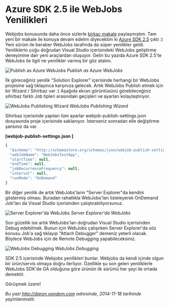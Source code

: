 # Azure SDK 2.5 ile WebJobs Yenilikleri
Webjobs konusunda daha önce sizlerle [birkaç
makale](http://daron.yondem.com/software/search/webjobs) paylaşmıştım.
Tam yeni bir makale ile konuya devam edelim diyecektim ki [Azure SDK
2.5](http://azure.microsoft.com/en-us/downloads/archive-net-downloads/)
çıktı :) Yeni sürüm ile beraber WebJobs tarafında da süper yenilikler
geldi. Yeniliklerin çoğu doğrudan Visual Studio içerisindeki WebJobs
geliştirme deneyimine dair yeni araçlardan oluşuyor. Gelin bu yazıda
Azure SDK 2.5'te WebJobs ile ilgili ne yenilikler varmış bir göz atalım.

![Publish as Azure
WebJobs](media/Azure_SDK_2_5_ile_WebJobs_Yenilikleri/webjobs_sdk25.png)
*Publish as Azure WebJobs*

İlk göreceğiniz yenilik "Solution Explorer" içerisinde herhangi bir
WebJobs projesine sağ tıklayınca karşınıza gelecek. Artık WebJobs
Publish etmek için bir Wizard / Sihirbaz var :) Aşağıda ekran
görüntüsünü görebileceğiniz sihirbaz farklı Job tipleri arasındaki
geçişleri ve ayarları kolaylaştırıyor.

![WebJobs Publishing
Wizard](media/Azure_SDK_2_5_ile_WebJobs_Yenilikleri/webjobs_sdk25_2.png)
*WebJobs Publishing Wizard*

Sihirbaz içerisinde yapılan tüm ayarlar webjob-publish-settings.json
dosyasında proje içerisinde saklanıyor. İsterseniz sonradan elle
değiştirme şansınız da var.

**[webjob-publish-settings.json ]**

```Javascript
{
  "$schema": "http://schemastore.org/schemas/json/webjob-publish-settings.json",
  "webJobName": "WebJobsTestApp",
  "startTime": null,
  "endTime": null,
  "jobRecurrenceFrequency": null,
  "interval": null,
  "runMode": "OnDemand"
}
```

Bir diğer yenilik de artık WebJobs'ların "Server Explorer"da kendini
göstermiş olması. Buradan rahatlıkla WebJobs'ları listeleyerek OnDemand
Job'ları da Visual Studio içerisinden çalıştırabiliyorsunuz.

![Server Explorer'da
WebJobs](media/Azure_SDK_2_5_ile_WebJobs_Yenilikleri/webjobs_sdk25_3.png)
*Server Explorer'da WebJobs*

Son güzellik ise artık WebJobs'ları doğrudan Visual Studio içerisinden
Debug edebilmek. Bunun için WebJobs çalışırken Server Explorer'da söz
konusu Job'a sağ tıklayıp "Attach Debugger" demeniz yeterli olacak.
Böylece WebJobs için de Remote Debugging yapabileceksiniz.

![WebJobs
Debugging](media/Azure_SDK_2_5_ile_WebJobs_Yenilikleri/webjobs_sdk25_4.png)
*WebJobs Debugging*

SDK 2.5 içerisinde Webjobs yenilikleri bunlar. Webjobs da kendi içinde
olgun bir ürün/servis olmaya doğru ilerliyor. Özellikle şu son gelen
yeniliklerle WebJobs SDK'de GA olduğuna göre ürünün ilk sürümü her şeyi
ile ortada demektir.

Görüşmek üzere!



*Bu yazi http://daron.yondem.com adresinde, 2014-11-18 tarihinde yayinlanmistir.*
